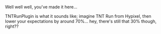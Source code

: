 Well well well, you've made it here...

TNTRunPlugin is what it sounds like; imagine TNT Run from Hypixel, then lower your expectations by around 70%... hey, there's still that 30% though, right??
